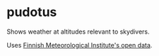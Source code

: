 pudotus
=======

Shows weather at altitudes relevant to skydivers.

Uses [Finnish Meteorological Institute's open data](https://en.ilmatieteenlaitos.fi/open-data).
